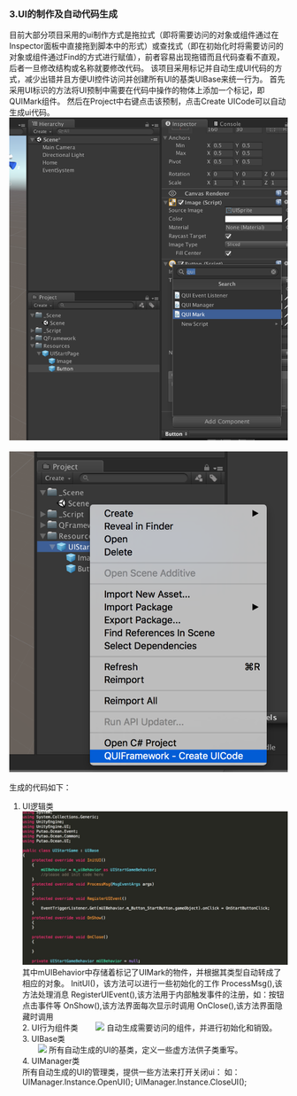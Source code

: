 ### 3.UI的制作及自动代码生成
目前大部分项目采用的ui制作方式是拖拉式（即将需要访问的对象或组件通过在Inspector面板中直接拖到脚本中的形式）或查找式（即在初始化时将需要访问的对象或组件通过Find的方式进行赋值），前者容易出现拖错而且代码查看不直观，后者一旦修改结构或名称就要修改代码。
该项目采用标记并自动生成UI代码的方式，减少出错并且方便UI控件访问并创建所有UI的基类UIBase来统一行为。
首先采用UI标识的方法将UI预制中需要在代码中操作的物体上添加一个标记，即QUIMark组件。
然后在Project中右键点击该预制，点击Create UICode可以自动生成ui代码。
&emsp;&emsp;![](./docres/uimark.png)
&emsp;&emsp;![](./docres/createui.png)

生成的代码如下：<br>
1. UI逻辑类
&emsp;&emsp;![](./docres/uiscript.png)
其中mUIBehavior中存储着标记了UIMark的物件，并根据其类型自动转成了相应的对象。
InitUI()，该方法可以进行一些初始化的工作
ProcessMsg(),该方法处理消息
RegisterUIEvent(),该方法用于内部触发事件的注册，如：按钮点击事件等
OnShow(),该方法界面每次显示时调用
OnClose(),该方法界面隐藏时调用
<br>2. UI行为组件类
&emsp;&emsp;![](./docres/uibehavior.png)
自动生成需要访问的组件，并进行初始化和销毁。
<br>3. UIBase类<br>
&emsp;&emsp;![](./docres/uibase.png)
所有自动生成的UI的基类，定义一些虚方法供子类重写。
<br>4. UIManager类<br>
所有自动生成的UI的管理类，提供一些方法来打开关闭ui：
如：UIManager.Instance.OpenUI<UIStartGame>();
   UIManager.Instance.CloseUI<UIStartGame>();
